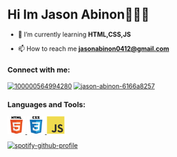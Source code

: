 <h1 align="left">Hi Im Jason Abinon👨🏻‍💻</h1>

- 🌱 I’m currently learning **HTML,CSS,JS**

- 📫 How to reach me **jasonabinon0412@gmail.com**

<h3 align="left">Connect with me:</h3>
<p align="left">

<a href="https://fb.com/100000564994280" target="blank"><img align="center" src="https://raw.githubusercontent.com/rahuldkjain/github-profile-readme-generator/master/src/images/icons/Social/facebook.svg" alt="100000564994280" height="30" width="40" /></a>
<a href="https://linkedin.com/in/jason-abinon-6166a8257" target="blank"><img align="center" src="https://raw.githubusercontent.com/rahuldkjain/github-profile-readme-generator/master/src/images/icons/Social/linked-in-alt.svg" alt="jason-abinon-6166a8257" height="30" width="40" /></a>

</p>

<h3 align="left">Languages and Tools:</h3>
<p align="left"> <a href="https://www.w3.org/html/" target="_blank" rel="noreferrer"> <img src="https://raw.githubusercontent.com/devicons/devicon/master/icons/html5/html5-original-wordmark.svg" alt="html5" width="40" height="40"/> </a> 
<a href="https://www.w3schools.com/css/" target="_blank" rel="noreferrer"> <img src="https://raw.githubusercontent.com/devicons/devicon/master/icons/css3/css3-original-wordmark.svg" alt="css3" width="40" height="40"/> </a>  <a href="https://developer.mozilla.org/en-US/docs/Web/JavaScript" target="_blank" rel="noreferrer"> <img src="https://raw.githubusercontent.com/devicons/devicon/master/icons/javascript/javascript-original.svg" alt="javascript" width="40" height="40"/> </a> </p>

[![spotify-github-profile](https://spotify-github-profile.kittinanx.com/api/view?uid=31kse42kybmi4cgr5brvdxorck2u&cover_image=true&theme=natemoo-re&show_offline=false&background_color=000000&interchange=false&bar_color=53b14f&bar_color_cover=false)](https://github.com/kittinan/spotify-github-profile)
